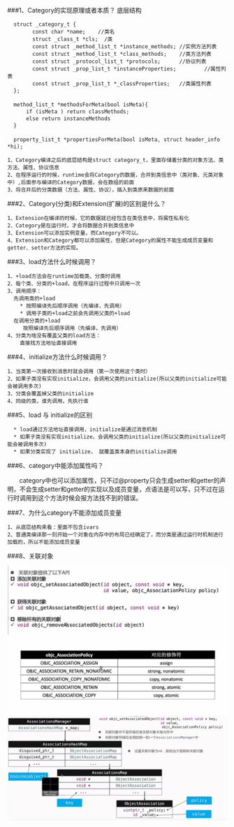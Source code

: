 ###1、Category的实现原理或者本质？
底层结构
```
  struct _category_t {
        const char *name;    //类名
        struct _class_t *cls;  /类
        const struct _method_list_t *instance_methods; //实例方法列表
        const struct _method_list_t *class_methods;    //类方法列表
        const struct _protocol_list_t *protocols;      //协议列表
        const struct _prop_list_t *instanceProperties;         //属性列表
        const struct _prop_list_t *_classProperties;   //类属性列表
  };

  method_list_t *methodsForMeta(bool isMeta){
      if (isMeta ) return classMethods;
      else return instanceMethods
  }

  property_list_t *propertiesForMeta(bool isMeta, struct header_info *hi);
```
```
1、Category编译之后的底层结构是struct category_t，里面存储着分类的对象方法、类方法、属性、协议信息
2、在程序运行的时候，runtime会将Category的数据，合并到类信息中（类对象、元类对象中）,后面参与编译的Category数据，会在数组的前面
3、将合并后的分类数据（方法、属性、协议），插入到类原来数据的前面

```

###2、Category(分类)和Extension(扩展)的区别是什么？
```
1、Extension在编译的时候，它的数据就已经包含在类信息中，将属性私有化
2、Category是在运行时，才会将数据合并到类信息中
3、Extension可以添加实例变量，而Category不可以。
4、Extension和Category都可以添加属性，但是Category的属性不能生成成员变量和getter、setter方法的实现。
```

###3、load方法什么时候调用？
```
1、+load方法会在runtime加载类、分类时调用
2、每个类、分类的+load，在程序运行过程中只调用一次
3、调用顺序：
  先调用类的+load
    * 按照编译先后顺序调用（先编译，先调用）
    * 调用子类的+load之前会先调用父类的+load
  在调用分类的+load
     按照编译先后顺序调用（先编译，先调用）
4、分类为啥没有覆盖父类的load方法：
    直接找方法地址直接调用
```

###4、initialize方法什么时候调用？
```
1、当类第一次接收到消息时就会调用（第一次使用这个类时）
2、如果子类没有实现initialize，会调用父类的initialize(所以父类的initialize可能会被调用多次)
3、分类会覆盖掉父类的initialize
4、同级的类，谁先调用，先执行谁
```

###5、load 与 initialize的区别
```
  * load通过方法地址直接调用，initialize是通过消息机制
  * 如果子类没有实现initialize，会调用父类的initialize(所以父类的initialize可能会被调用多次)
  * 如果分类实现了 initialize， 就覆盖类本身的initialize调用
```

###6、category中能添加属性吗？

&nbsp;&nbsp;&nbsp;&nbsp;&nbsp;&nbsp;&nbsp;category中也可以添加属性，只不过@property只会生成setter和getter的声明，不会生成setter和getter的实现以及成员变量，点语法是可以写，只不过在运行时调用到这个方法时候会报方法找不到的错误。


###7、为什么category不能添加成员变量
```
1、从底层结构来看：里面不包含ivars
2、普通类编译那一刻开始一个对象在内存中的布局已经确定了，而分类是通过运行时机制进行加载的，所以不能添加成员变量
```

###8、关联对象

<img style="" src="./img/01-关联对象API.png"/>
<img style="" src="./img/02-关联对象属性设置.png"/>
<img style="" src="./img/03-关联对象底层原理.png"/>



